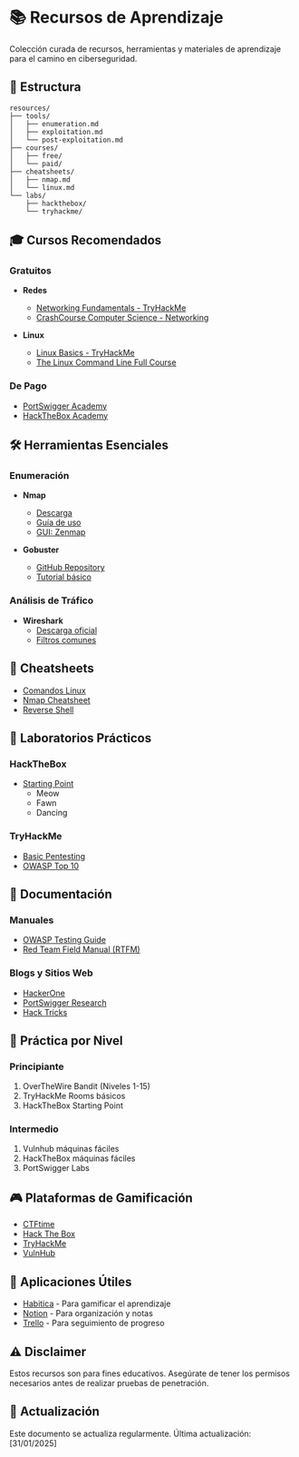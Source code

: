 # 📚 Recursos de Aprendizaje

Colección curada de recursos, herramientas y materiales de aprendizaje para el camino en ciberseguridad.

## 📂 Estructura

```
resources/
├── tools/
│   ├── enumeration.md
│   ├── exploitation.md
│   └── post-exploitation.md
├── courses/
│   ├── free/
│   └── paid/
├── cheatsheets/
│   ├── nmap.md
│   └── linux.md
└── labs/
    ├── hackthebox/
    └── tryhackme/
```

## 🎓 Cursos Recomendados

### Gratuitos
- **Redes**
  - [Networking Fundamentals - TryHackMe](https://tryhackme.com/room/networkfundamentals)
  - [CrashCourse Computer Science - Networking](https://www.youtube.com/watch?v=7_LPdttKXPc)

- **Linux**
  - [Linux Basics - TryHackMe](https://tryhackme.com/room/linuxbasics)
  - [The Linux Command Line Full Course](https://www.youtube.com/watch?v=ZtqBQ68cfJc)

### De Pago
- [PortSwigger Academy](https://portswigger.net/web-security)
- [HackTheBox Academy](https://academy.hackthebox.com/)

## 🛠️ Herramientas Esenciales

### Enumeración
- **Nmap**
  - [Descarga](https://nmap.org/download.html)
  - [Guía de uso](https://nmap.org/book/man.html)
  - [GUI: Zenmap](https://nmap.org/zenmap/)

- **Gobuster**
  - [GitHub Repository](https://github.com/OJ/gobuster)
  - [Tutorial básico](https://github.com/OJ/gobuster#usage)

### Análisis de Tráfico
- **Wireshark**
  - [Descarga oficial](https://www.wireshark.org/download.html)
  - [Filtros comunes](https://www.wireshark.org/docs/wsug_html_chunked/ChWorkBuildDisplayFilterSection.html)

## 📑 Cheatsheets

- [Comandos Linux](cheatsheets/linux.md)
- [Nmap Cheatsheet](cheatsheets/nmap.md)
- [Reverse Shell](https://github.com/swisskyrepo/PayloadsAllTheThings/blob/master/Methodology%20and%20Resources/Reverse%20Shell%20Cheatsheet.md)

## 🔬 Laboratorios Prácticos

### HackTheBox
- [Starting Point](https://www.hackthebox.com/hacker/starting-point)
  - Meow
  - Fawn
  - Dancing

### TryHackMe
- [Basic Pentesting](https://tryhackme.com/room/basicpentestingjt)
- [OWASP Top 10](https://tryhackme.com/room/owasptop10)

## 📖 Documentación

### Manuales
- [OWASP Testing Guide](https://owasp.org/www-project-web-security-testing-guide/)
- [Red Team Field Manual (RTFM)](https://github.com/tanc7/hacking-books/blob/master/RTFM%20-%20Red%20Team%20Field%20Manual%20v3.pdf)

### Blogs y Sitios Web
- [HackerOne](https://www.hackerone.com/hacktivity)
- [PortSwigger Research](https://portswigger.net/research)
- [Hack Tricks](https://book.hacktricks.xyz/)

## 🎯 Práctica por Nivel

### Principiante
1. OverTheWire Bandit (Niveles 1-15)
2. TryHackMe Rooms básicos
3. HackTheBox Starting Point

### Intermedio
1. Vulnhub máquinas fáciles
2. HackTheBox máquinas fáciles
3. PortSwigger Labs

## 🎮 Plataformas de Gamificación

- [CTFtime](https://ctftime.org/)
- [Hack The Box](https://www.hackthebox.com/)
- [TryHackMe](https://tryhackme.com/)
- [VulnHub](https://www.vulnhub.com/)

## 📱 Aplicaciones Útiles

- [Habitica](https://habitica.com/) - Para gamificar el aprendizaje
- [Notion](https://www.notion.so/) - Para organización y notas
- [Trello](https://trello.com/) - Para seguimiento de progreso

## ⚠️ Disclaimer

Estos recursos son para fines educativos. Asegúrate de tener los permisos necesarios antes de realizar pruebas de penetración.

## 🔄 Actualización

Este documento se actualiza regularmente. Última actualización: [31/01/2025]
